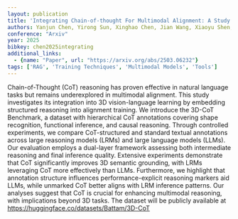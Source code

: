 ```yaml
---
layout: publication
title: 'Integrating Chain-of-thought For Multimodal Alignment: A Study On 3D Vision-language Learning'
authors: Yanjun Chen, Yirong Sun, Xinghao Chen, Jian Wang, Xiaoyu Shen, Wenjie Li, Wei Zhang
conference: "Arxiv"
year: 2025
bibkey: chen2025integrating
additional_links:
  - {name: "Paper", url: "https://arxiv.org/abs/2503.06232"}
tags: ['RAG', 'Training Techniques', 'Multimodal Models', 'Tools']
---
```

Chain-of-Thought (CoT) reasoning has proven effective in natural language
tasks but remains underexplored in multimodal alignment. This study
investigates its integration into 3D vision-language learning by embedding
structured reasoning into alignment training. We introduce the 3D-CoT
Benchmark, a dataset with hierarchical CoT annotations covering shape
recognition, functional inference, and causal reasoning. Through controlled
experiments, we compare CoT-structured and standard textual annotations across
large reasoning models (LRMs) and large language models (LLMs). Our evaluation
employs a dual-layer framework assessing both intermediate reasoning and final
inference quality. Extensive experiments demonstrate that CoT significantly
improves 3D semantic grounding, with LRMs leveraging CoT more effectively than
LLMs. Furthermore, we highlight that annotation structure influences
performance-explicit reasoning markers aid LLMs, while unmarked CoT better
aligns with LRM inference patterns. Our analyses suggest that CoT is crucial
for enhancing multimodal reasoning, with implications beyond 3D tasks. The
dataset will be publicly available at
https://huggingface.co/datasets/Battam/3D-CoT
